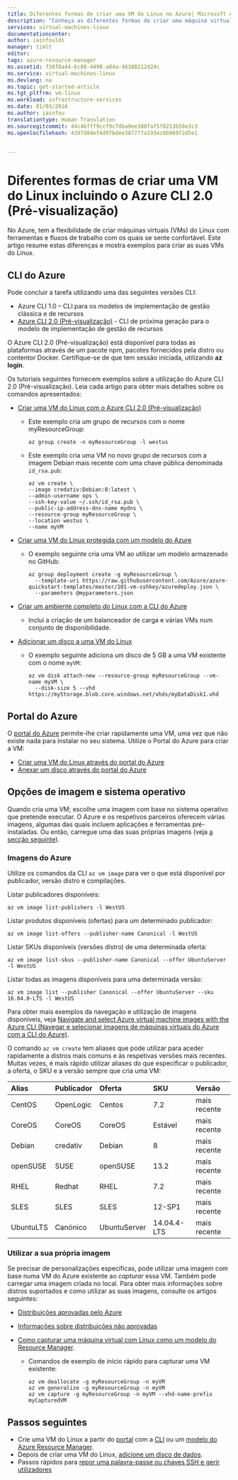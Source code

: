```yaml
---
title: Diferentes formas de criar uma VM do Linux no Azure| Microsoft Azure
description: "Conheça as diferentes formas de criar uma máquina virtual do Linux no Azure, incluindo ligações para ferramentas e tutoriais para cada método."
services: virtual-machines-linux
documentationcenter: 
author: iainfoulds
manager: timlt
editor: 
tags: azure-resource-manager
ms.assetid: f38f8a44-6c88-4490-a84a-46388212d24c
ms.service: virtual-machines-linux
ms.devlang: na
ms.topic: get-started-article
ms.tgt_pltfrm: vm-linux
ms.workload: infrastructure-services
ms.date: 01/03/2016
ms.author: iainfou
translationtype: Human Translation
ms.sourcegitcommit: 44c46fff9ccf9c7dba9ee380faf5f8213b58e3c3
ms.openlocfilehash: 4397d84ef4d97bdee387777a193ec0b969f2d5e1


---
```

# <a name="different-ways-to-create-a-linux-vm-including-azure-cli-20-preview"></a>Diferentes formas de criar uma VM do Linux incluindo o Azure CLI 2.0 (Pré-visualização)
No Azure, tem a flexibilidade de criar máquinas virtuais (VMs) do Linux com ferramentas e fluxos de trabalho com os quais se sente confortável. Este artigo resume estas diferenças e mostra exemplos para criar as suas VMs do Linux.

## <a name="azure-cli"></a>CLI do Azure

Pode concluir a tarefa utilizando uma das seguintes versões CLI:

- Azure CLI 1.0 – CLI para os modelos de implementação de gestão clássica e de recursos
- [Azure CLI 2.0 (Pré-visualização)](../xplat-cli-install.md) - CLI de próxima geração para o modelo de implementação de gestão de recursos

O Azure CLI 2.0 (Pré-visualização) está disponível para todas as plataformas através de um pacote npm, pacotes fornecidos pela distro ou contentor Docker. Certifique-se de que tem sessão iniciada, utilizando **az login**.

Os tutoriais seguintes fornecem exemplos sobre a utilização do Azure CLI 2.0 (Pré-visualização). Leia cada artigo para obter mais detalhes sobre os comandos apresentados:

* [Criar uma VM do Linux com o Azure CLI 2.0 (Pré-visualização)](virtual-machines-linux-quick-create-cli.md?toc=%2fazure%2fvirtual-machines%2flinux%2ftoc.json)
  
  * Este exemplo cria um grupo de recursos com o nome myResourceGroup: 
    
    ```azurecli
    az group create -n myResourceGroup -l westus
    ```

  * Este exemplo cria uma VM no novo grupo de recursos com a imagem Debian mais recente com uma chave pública denominada `id_rsa.pub`:

    ```azurecli
    az vm create \
    --image credativ:Debian:8:latest \
    --admin-username ops \
    --ssh-key-value ~/.ssh/id_rsa.pub \
    --public-ip-address-dns-name mydns \
    --resource-group myResourceGroup \
    --location westus \
    --name myVM
    ```

* [Criar uma VM do Linux protegida com um modelo do Azure](virtual-machines-linux-create-ssh-secured-vm-from-template.md?toc=%2fazure%2fvirtual-machines%2flinux%2ftoc.json)
  
  * O exemplo seguinte cria uma VM ao utilizar um modelo armazenado no GitHub:
    
    ```azurecli
    az group deployment create -g myResourceGroup \ 
      --template-uri https://raw.githubusercontent.com/Azure/azure-quickstart-templates/master/101-vm-sshkey/azuredeploy.json \
      --parameters @myparameters.json
    ```
    
* [Criar um ambiente completo do Linux com a CLI do Azure](virtual-machines-linux-create-cli-complete.md?toc=%2fazure%2fvirtual-machines%2flinux%2ftoc.json)
  
  * Inclui a criação de um balanceador de carga e várias VMs num conjunto de disponibilidade.

* [Adicionar um disco a uma VM do Linux](virtual-machines-linux-add-disk.md?toc=%2fazure%2fvirtual-machines%2flinux%2ftoc.json)
  
  * O exemplo seguinte adiciona um disco de 5 GB a uma VM existente com o nome `myVM`:
    
    ```azurecli
    az vm disk attach-new --resource-group myResourceGroup --vm-name myVM \
      --disk-size 5 --vhd https://myStorage.blob.core.windows.net/vhds/myDataDisk1.vhd
    ```

## <a name="azure-portal"></a>Portal do Azure
O [portal do Azure](https://portal.azure.com) permite-lhe criar rapidamente uma VM, uma vez que não existe nada para instalar no seu sistema. Utilize o Portal do Azure para criar a VM:

* [Criar uma VM do Linux através do portal do Azure](virtual-machines-linux-quick-create-portal.md?toc=%2fazure%2fvirtual-machines%2flinux%2ftoc.json) 
* [Anexar um disco através do portal do Azure](virtual-machines-linux-attach-disk-portal.md?toc=%2fazure%2fvirtual-machines%2flinux%2ftoc.json)

## <a name="operating-system-and-image-choices"></a>Opções de imagem e sistema operativo
Quando cria uma VM; escolhe uma imagem com base no sistema operativo que pretende executar. O Azure e os respetivos parceiros oferecem várias imagens, algumas das quais incluem aplicações e ferramentas pré-instaladas. Ou então, carregue uma das suas próprias imagens (veja [a secção seguinte](#use-your-own-image)).

### <a name="azure-images"></a>Imagens do Azure
Utilize os comandos da CLI `az vm image` para ver o que está disponível por publicador, versão distro e compilações.

Listar publicadores disponíveis:

```azurecli
az vm image list-publishers -l WestUS
```

Listar produtos disponíveis (ofertas) para um determinado publicador:

```azurecli
az vm image list-offers --publisher-name Canonical -l WestUS
```

Listar SKUs disponíveis (versões distro) de uma determinada oferta:

```azurecli
az vm image list-skus --publisher-name Canonical --offer UbuntuServer -l WestUS
```

Listar todas as imagens disponíveis para uma determinada versão:

```azurecli
az vm image list --publisher Canonical --offer UbuntuServer --sku 16.04.0-LTS -l WestUS
```

Para obter mais exemplos da navegação e utilização de imagens disponíveis, veja [Navigate and select Azure virtual machine images with the Azure CLI (Navegar e selecionar imagens de máquinas virtuais do Azure com a CLI do Azure)](virtual-machines-linux-cli-ps-findimage.md?toc=%2fazure%2fvirtual-machines%2flinux%2ftoc.json).

O comando `az vm create` tem aliases que pode utilizar para aceder rapidamente a distros mais comuns e às respetivas versões mais recentes. Muitas vezes, é mais rápido utilizar aliases do que especificar o publicador, a oferta, o SKU e a versão sempre que cria uma VM:

| Alias | Publicador | Oferta | SKU | Versão |
|:--- |:--- |:--- |:--- |:--- |
| CentOS |OpenLogic |Centos |7.2 |mais recente |
| CoreOS |CoreOS |CoreOS |Estável |mais recente |
| Debian |credativ |Debian |8 |mais recente |
| openSUSE |SUSE |openSUSE |13.2 |mais recente |
| RHEL |Redhat |RHEL |7.2 |mais recente |
| SLES |SLES |SLES |12-SP1 |mais recente |
| UbuntuLTS |Canónico |UbuntuServer |14.04.4-LTS |mais recente |

### <a name="use-your-own-image"></a>Utilizar a sua própria imagem
Se precisar de personalizações específicas, pode utilizar uma imagem com base numa VM do Azure existente ao *capturar* essa VM. Também pode carregar uma imagem criada no local. Para obter mais informações sobre distros suportados e como utilizar as suas imagens, consulte os artigos seguintes:

* [Distribuições aprovadas pelo Azure](virtual-machines-linux-endorsed-distros.md?toc=%2fazure%2fvirtual-machines%2flinux%2ftoc.json)
* [Informações sobre distribuições não aprovadas](virtual-machines-linux-create-upload-generic.md?toc=%2fazure%2fvirtual-machines%2flinux%2ftoc.json)
* [Como capturar uma máquina virtual com Linux como um modelo do Resource Manager](virtual-machines-linux-capture-image.md?toc=%2fazure%2fvirtual-machines%2flinux%2ftoc.json).
  
  * Comandos de exemplo de início rápido para capturar uma VM existente:
    
    ```azurecli
    az vm deallocate -g myResourceGroup -n myVM
    az vm generalize -g myResourceGroup -n myVM
    az vm capture -g myResourceGroup -n myVM --vhd-name-prefix myCapturedVM
    ```

## <a name="next-steps"></a>Passos seguintes
* Crie uma VM do Linux a partir do [portal](virtual-machines-linux-quick-create-portal.md?toc=%2fazure%2fvirtual-machines%2flinux%2ftoc.json) com a [CLI](virtual-machines-linux-quick-create-cli.md?toc=%2fazure%2fvirtual-machines%2flinux%2ftoc.json) ou um [modelo do Azure Resource Manager](virtual-machines-linux-cli-deploy-templates.md?toc=%2fazure%2fvirtual-machines%2flinux%2ftoc.json).
* Depois de criar uma VM do Linux, [adicione um disco de dados](virtual-machines-linux-add-disk.md?toc=%2fazure%2fvirtual-machines%2flinux%2ftoc.json).
* Passos rápidos para [repor uma palavra-passe ou chaves SSH e gerir utilizadores](virtual-machines-linux-using-vmaccess-extension.md?toc=%2fazure%2fvirtual-machines%2flinux%2ftoc.json)




<!--HONumber=Jan17_HO1-->


